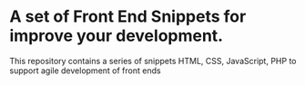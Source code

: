 A set of Front End Snippets for improve your development.
====================

This repository contains a series of snippets HTML, CSS, JavaScript, PHP to support agile development of front ends